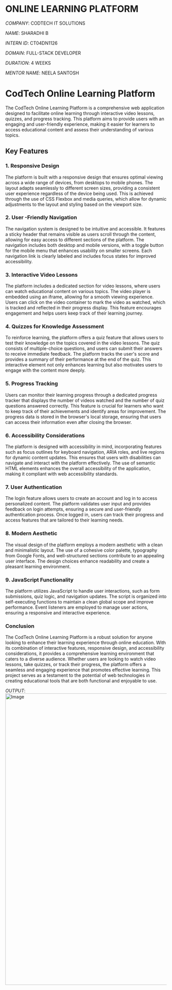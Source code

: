 # ONLINE LEARNING PLATFORM

*COMPANY*: CODTECH IT SOLUTIONS

*NAME*: SHARADHI B

*INTERN ID*: CT04DN1126

*DOMAIN*: FULL-STACK DEVELOPER  

*DURATION*: 4 WEEKS

*MENTOR NAME*: NEELA SANTOSH

# CodTech Online Learning Platform

The CodTech Online Learning Platform is a comprehensive web application designed to facilitate online learning through interactive video lessons, quizzes, and progress tracking. This platform aims to provide users with an engaging and user-friendly experience, making it easier for learners to access educational content and assess their understanding of various topics.

## Key Features

### 1. **Responsive Design**
The platform is built with a responsive design that ensures optimal viewing across a wide range of devices, from desktops to mobile phones. The layout adapts seamlessly to different screen sizes, providing a consistent user experience regardless of the device being used. This is achieved through the use of CSS Flexbox and media queries, which allow for dynamic adjustments to the layout and styling based on the viewport size.

### 2. **User -Friendly Navigation**
The navigation system is designed to be intuitive and accessible. It features a sticky header that remains visible as users scroll through the content, allowing for easy access to different sections of the platform. The navigation includes both desktop and mobile versions, with a toggle button for the mobile menu that enhances usability on smaller screens. Each navigation link is clearly labeled and includes focus states for improved accessibility.

### 3. **Interactive Video Lessons**
The platform includes a dedicated section for video lessons, where users can watch educational content on various topics. The video player is embedded using an iframe, allowing for a smooth viewing experience. Users can click on the video container to mark the video as watched, which is tracked and reflected in their progress display. This feature encourages engagement and helps users keep track of their learning journey.

### 4. **Quizzes for Knowledge Assessment**
To reinforce learning, the platform offers a quiz feature that allows users to test their knowledge on the topics covered in the video lessons. The quiz consists of multiple-choice questions, and users can submit their answers to receive immediate feedback. The platform tracks the user's score and provides a summary of their performance at the end of the quiz. This interactive element not only enhances learning but also motivates users to engage with the content more deeply.

### 5. **Progress Tracking**
Users can monitor their learning progress through a dedicated progress tracker that displays the number of videos watched and the number of quiz questions answered correctly. This feature is crucial for learners who want to keep track of their achievements and identify areas for improvement. The progress data is stored in the browser's local storage, ensuring that users can access their information even after closing the browser.

### 6. **Accessibility Considerations**
The platform is designed with accessibility in mind, incorporating features such as focus outlines for keyboard navigation, ARIA roles, and live regions for dynamic content updates. This ensures that users with disabilities can navigate and interact with the platform effectively. The use of semantic HTML elements enhances the overall accessibility of the application, making it compliant with web accessibility standards.

### 7. **User  Authentication**
The login feature allows users to create an account and log in to access personalized content. The platform validates user input and provides feedback on login attempts, ensuring a secure and user-friendly authentication process. Once logged in, users can track their progress and access features that are tailored to their learning needs.

### 8. **Modern Aesthetic**
The visual design of the platform employs a modern aesthetic with a clean and minimalistic layout. The use of a cohesive color palette, typography from Google Fonts, and well-structured sections contribute to an appealing user interface. The design choices enhance readability and create a pleasant learning environment.

### 9. **JavaScript Functionality**
The platform utilizes JavaScript to handle user interactions, such as form submissions, quiz logic, and navigation updates. The script is organized into self-executing functions to maintain a clean global scope and improve performance. Event listeners are employed to manage user actions, ensuring a responsive and interactive experience.

### Conclusion
The CodTech Online Learning Platform is a robust solution for anyone looking to enhance their learning experience through online education. With its combination of interactive features, responsive design, and accessibility considerations, it provides a comprehensive learning environment that caters to a diverse audience. Whether users are looking to watch video lessons, take quizzes, or track their progress, the platform offers a seamless and engaging experience that promotes effective learning. This project serves as a testament to the potential of web technologies in creating educational tools that are both functional and enjoyable to use.


*OUTPUT*: <img width="909" alt="Image" src="https://github.com/user-attachments/assets/0d25ab8c-4981-4fe8-aebb-53f57f39ef86" />
